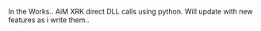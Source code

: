 In the Works.. 
AiM XRK direct DLL calls using python.
Will update with new features as i write them..
